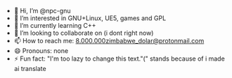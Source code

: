 - 👋 Hi, I’m @npc-gnu
- 👀 I’m interested in GNU+Linux, UE5, games and GPL 
- 🌱 I’m currently learning C++
- 💞️ I’m looking to collaborate on (i dont right now)
- 📫 How to reach me: 8.000.000zimbabwe_dolar@protonmail.com
- 😄 Pronouns: none
- ⚡ Fun fact: "I'm too lazy to change this text."(" stands because of i made ai translate

<!---
npc-gnu/npc-gnu is a ✨ special ✨ repository because its `README.md` (this file) appears on your GitHub profile.
You can click the Preview link to take a look at your changes.
--->
